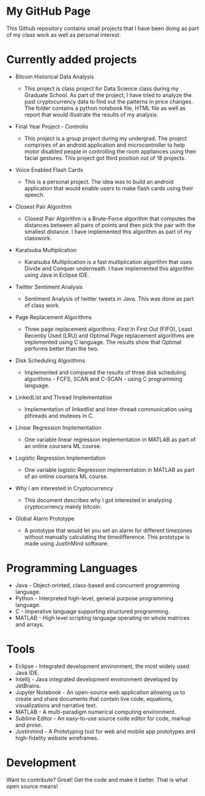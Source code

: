 # My GitHub Page


This Github repository contains small projects that I have been doing as part of my class work as well as personal interest.

# Currently added projects
- Bitcoin Historical Data Analysis
  - This project is class project for Data Science class during my Graduate School. As part of the project, I have tried to analyze the past cryptocurrency data to find out the patterns in price changes. The folder contains a python notebook file, HTML file as well as report that would illustrate the results of my analysis.   
- Final Year Project - Controllo
  - This project is a group project during my undergrad. The project comprises of an android application and microcontroller to help motor disabled people in controlling the room appliances using their facial gestures.
This project got third position out of 18 projects.

- Voice Enabled Flash Cards
  - This is a personal project. The idea was to build an android application that would enable users to make flash cards using their speech.

- Closest Pair Algorithm
  - Closest Pair Algorithm is a Brute-Force algorithm that computes the distances between all pairs of points and then pick the pair with the smallest distance. I have implemented this algorithm as part of my classwork.

- Karatsuba Multiplication
  - Karatsuba Multiplication is a fast multiplication algorithm that uses Divide and Conquer underneath. I have implemented this algorithm using Java in Eclipse IDE.
 
- Twitter Sentiment Analysis
  - Sentiment Analysis of twitter tweets in Java. This was done as part of class work.
- Page Replacement Algorithms
  - Three page replacement algorithms: First In First Out (FIFO), Least Recently Used (LRU) and Optimal Page replacement algorithms are implemented using C language. The results show that Optimal performs better than the two.

- Disk Scheduling Algorithms
  - Implemented and compared the results of three disk scheduling algorithms - FCFS, SCAN and C-SCAN - using C programming language.

- LinkedList and Thread Implementation
  - Implementation of linkedlist and Inter-thread communication using pthreads and mutexes in C.

- Linear Regression Implementation
  - One variable linear regression implementation in MATLAB as part of an online coursera ML course. 
- Logistic Regression Implementation
  - One variable logistic Regression implementation in MATLAB as part of an online coursera ML course.
- Why I am interested in Cryptocurrency
  - This document describes why I got interested in analyzing cryptocurrency mainly bitcoin.
- Global Alarm Prototype
  - A prototype that would let you set an alarm for different timezones without manually calculating the timedifference. This prototype is made using JustInMind software.

# Programming Languages
- Java - Object-orinted, class-based and concurrent programming language. 
- Python - Interpreted high-level, general purpose programming language.
- C - Imperative language supporting  structured programming.
- MATLAB - High level scripting language operating on whole matrices and arrays.

# Tools
- Eclipse -  Integrated development environment, the most widely used Java IDE.
- Intellij - Java integrated development environment developed by JetBrains. 
- Jupyter Notebook - An open-source web application allowing us to create and share documents that contain live code, equations, visualizations and narrative text.
- MATLAB - A multi-paradigm numerical computing environment.
- Sublime Editor - An easy-to-use source code editor for code, markup and prose.
- Justinmind - A Prototyping tool for web and mobile app prototypes and high-fidelity website wireframes.

# Development
Want to contribute? Great! Get the code and make it better. That is what open source means!
